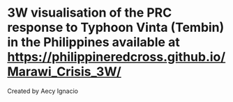 3W visualisation of the PRC response to Typhoon Vinta (Tembin) in the Philippines
available at https://philippineredcross.github.io/Marawi_Crisis_3W/
==============


Created by Aecy Ignacio
